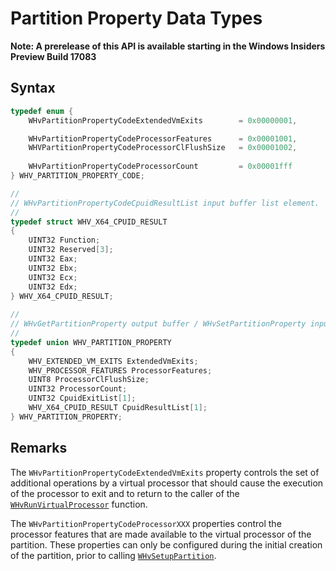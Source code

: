 # Partition Property Data Types
**Note: A prerelease of this API is available starting in the Windows Insiders Preview Build 17083**

## Syntax
```C
typedef enum { 
    WHvPartitionPropertyCodeExtendedVmExits        = 0x00000001, 

    WHvPartitionPropertyCodeProcessorFeatures      = 0x00001001, 
    WHVPartitionPropertyCodeProcessorClFlushSize   = 0x00001002, 
     
    WHvPartitionPropertyCodeProcessorCount         = 0x00001fff 
} WHV_PARTITION_PROPERTY_CODE; 

//
// WHvPartitionPropertyCodeCpuidResultList input buffer list element.
//
typedef struct WHV_X64_CPUID_RESULT
{
    UINT32 Function;
    UINT32 Reserved[3];
    UINT32 Eax;
    UINT32 Ebx;
    UINT32 Ecx;
    UINT32 Edx;
} WHV_X64_CPUID_RESULT;
 
//
// WHvGetPartitionProperty output buffer / WHvSetPartitionProperty input buffer
//
typedef union WHV_PARTITION_PROPERTY
{
    WHV_EXTENDED_VM_EXITS ExtendedVmExits;
    WHV_PROCESSOR_FEATURES ProcessorFeatures;
    UINT8 ProcessorClFlushSize;
    UINT32 ProcessorCount;
    UINT32 CpuidExitList[1];
    WHV_X64_CPUID_RESULT CpuidResultList[1];
} WHV_PARTITION_PROPERTY;
```


## Remarks

The `WHvPartitionPropertyCodeExtendedVmExits` property controls the set of additional operations by a virtual processor that should cause the execution of the processor to exit and to return to the caller of the [`WHvRunVirtualProcessor`](WHvRunVirtualProcessor.md) function.

The `WHvPartitionPropertyCodeProcessorXXX` properties control the processor features that are made available to the virtual processor of the partition. These properties can only be configured during the initial creation of the partition, prior to calling [`WHvSetupPartition`](WHvSetupPartition.md).